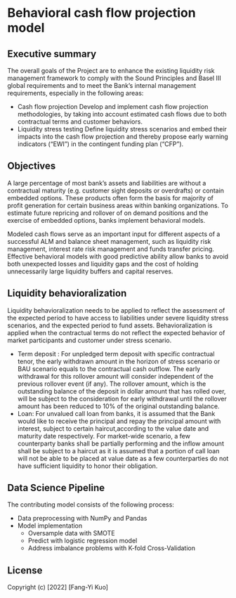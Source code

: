 # Behavioral cash flow projection model
## Executive summary
The overall goals of the Project are to enhance the existing liquidity risk
management framework to comply with the Sound Principles and Basel III global requirements and
to meet the Bank’s internal management requirements, especially in the following areas:

- Cash flow projection
Develop and implement cash flow projection methodologies, by taking into account estimated
cash flows due to both contractual terms and customer behaviors.
- Liquidity stress testing
Define liquidity stress scenarios and embed their impacts into the cash flow projection and
thereby propose early warning indicators (“EWI”) in the contingent funding plan (“CFP”).

## Objectives
A large percentage of most bank’s assets and liabilities are without a contractual maturity (e.g.
customer sight deposits or overdrafts) or contain embedded options. These products often form
the basis for majority of profit generation for certain business areas within banking organizations.
To estimate future repricing and rollover of on demand positions and the exercise of embedded
options, banks implement behavioral models.

Modeled cash flows serve as an important input for different aspects of a successful ALM and
balance sheet management, such as liquidity risk management, interest rate risk management and
funds transfer pricing. Effective behavioral models with good predictive ability allow banks to avoid
both unexpected losses and liquidity gaps and the cost of holding unnecessarily large liquidity
buffers and capital reserves. 

## Liquidity behavioralization
Liquidity behavioralization needs to be applied to reflect the assessment of the expected period to
have access to liabilities under severe liquidity stress scenarios, and the expected period to fund
assets. Behavioralization is applied when the contractual terms do not reflect the expected
behavior of market participants and customer under stress scenario.


- Term deposit : For unpledged term deposit with specific contractual tenor, the early withdrawn amount in the
horizon of stress scenario or BAU scenario equals to the contractual cash outflow. The early withdrawal for this
rollover amount will consider independent of the previous rollover event (if any). The rollover amount,
which is the outstanding balance of the deposit in dollar amount that has rolled over, will
be subject to the consideration for early withdrawal until the rollover amount has been reduced to 10% of the 
original outstanding balance. 
 - Loan: For unvalued call loan from banks, it is assumed that the Bank would like to receive the principal
and repay the principal amount with interest,  subject to certain haircut,according to the value date and 
maturity date respectively. For market-wide scenario, a few counterparty banks shall be partially performing and 
the inflow amount shall be subject to a haircut as it is assumed that a portion of call loan will not be able to be
placed at value date as a few counterparties do not have sufficient liquidity to honor their obligation.


## Data Science Pipeline
The contributing model consists of the following process:
- Data preprocessing with NumPy and Pandas
- Model implementation
    - Oversample data with SMOTE
    - Predict with logistic regression model
    - Address imbalance problems with K-fold Cross-Validation

## License
Copyright (c) [2022] [Fang-Yi Kuo]


